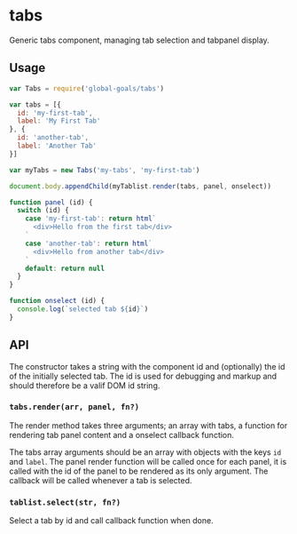 # tabs
Generic tabs component, managing tab selection and tabpanel display.

## Usage

```javascript
var Tabs = require('global-goals/tabs')

var tabs = [{
  id: 'my-first-tab',
  label: 'My First Tab'
}, {
  id: 'another-tab',
  label: 'Another Tab'
}]

var myTabs = new Tabs('my-tabs', 'my-first-tab')

document.body.appendChild(myTablist.render(tabs, panel, onselect))

function panel (id) {
  switch (id) {
    case 'my-first-tab': return html`
      <div>Hello from the first tab</div>
    `
    case 'another-tab': return html`
      <div>Hello from another tab</div>
    `
    default: return null
  }
}

function onselect (id) {
  console.log(`selected tab ${id}`)
}
```

## API
The constructor takes a string with the component id and (optionally) the id of
the initially selected tab. The id is used for debugging and markup and should
therefore be a valif DOM id string.

### `tabs.render(arr, panel, fn?)`
The render method takes three arguments; an array with tabs, a function for
rendering tab panel content and a onselect callback function.

The tabs array arguments should be an array with objects with the keys `id` and
`label`. The panel render function will be called once for each panel, it is
called with the id of the panel to be rendered as its only argument. The
callback will be called whenever a tab is selected.

### `tablist.select(str, fn?)`
Select a tab by id and call callback function when done.
